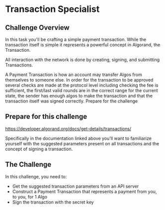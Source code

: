 # Transaction Specialist

## Challenge Overview

In this task you'll be crafting a simple payment transaction. While the transaction itself is simple it represents a powerful concept in Algorand, the Transaction.

All interaction with the network is done by creating, signing, and submitting Transactions.

A Payment Transaction is how an account may transfer Algos from themselves to someone else. In order for the transaction to be approved several checks are made at the protocol level including checking the fee is sufficient, the first/last valid rounds are in the correct range for the current state, the sender has enough algos to make the transaction and that the transaction itself was signed correctly.
Prepare for the challenge

## Prepare for this challenge

https://developer.algorand.org/docs/get-details/transactions/

Specifically in the documentation linked above you'll want to familiarize yourself with the suggested parameters present on all transactions and the concept of signing a transaction.


## The Challenge

In this challenge, you need to:

- Get the suggested transaction parameters from an API server
- Construct a Payment Transaction that represents a payment from you, to you, for 1 Algo
- Sign the transaction with the secret key
